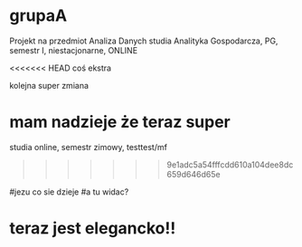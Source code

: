 # grupaA

Projekt na przedmiot Analiza Danych studia Analityka Gospodarcza, PG, semestr I, niestacjonarne, ONLINE

<<<<<<< HEAD
coś ekstra

kolejna super zmiana

mam nadzieje że teraz super
=======
studia online, semestr zimowy, testtest/mf
>>>>>>> 9e1adc5a54fffcdd610a104dee8dc659d646d65e




#jezu co sie dzieje 
#a tu widac? 

teraz jest elegancko!! 
=======
